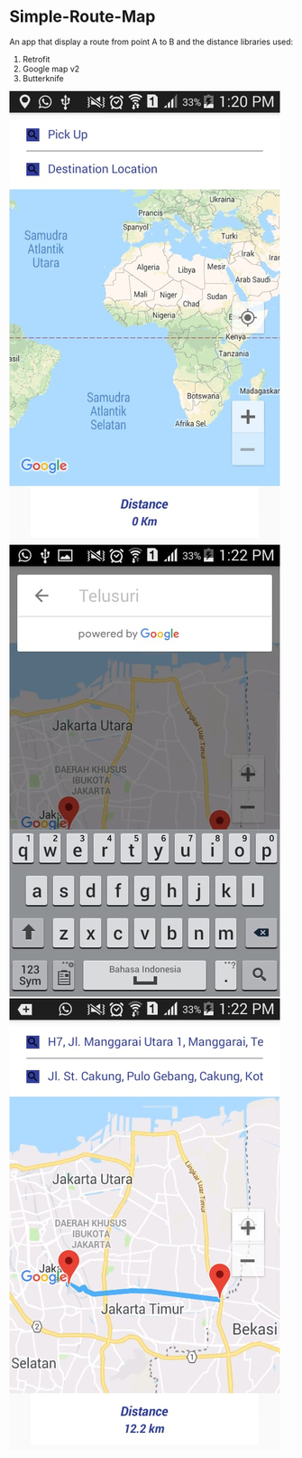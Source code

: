 # Simple-Route-Map
An app that display a route from point A to B and the distance
libraries used:
1. Retrofit
2. Google map v2
3. Butterknife

![Image](https://github.com/rkaprasetya/Simple-Route-Map/blob/master/a2.jpeg)![Image](https://github.com/rkaprasetya/Simple-Route-Map/blob/master/a3.jpeg)![Image](https://github.com/rkaprasetya/Simple-Route-Map/blob/master/a1.jpeg)
